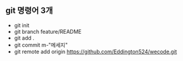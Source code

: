 ## git 명령어 3개 
- git init
- git branch feature/README
- git add .
- git commit m-"메세지"
- git remote add origin https://github.com/Eddington524/wecode.git
